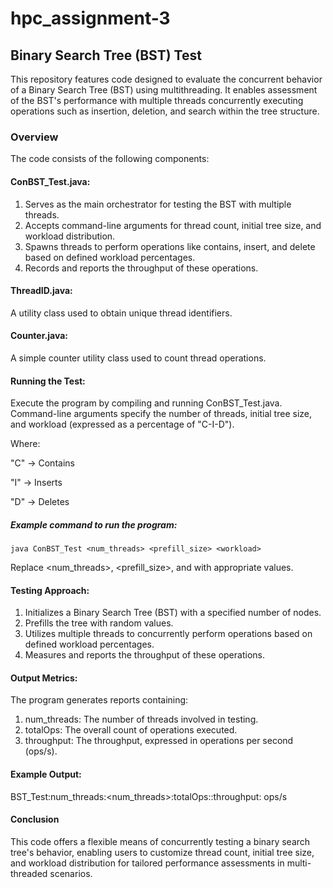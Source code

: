 # hpc_assignment-3

## Binary Search Tree (BST) Test

This repository features code designed to evaluate the concurrent behavior of a Binary Search Tree (BST) using multithreading. It enables assessment of the BST's performance with multiple 
threads concurrently executing operations such as insertion, deletion, and search within the tree structure.

### Overview

The code consists of the following components:

#### ConBST_Test.java:

 1. Serves as the main orchestrator for testing the BST with multiple threads.
 2. Accepts command-line arguments for thread count, initial tree size, and workload distribution.
 3. Spawns threads to perform operations like contains, insert, and delete based on defined workload percentages.
 4. Records and reports the throughput of these operations.

#### ThreadID.java: 

A utility class used to obtain unique thread identifiers.
 
#### Counter.java:

A simple counter utility class used to count thread operations.
 
#### Running the Test:

Execute the program by compiling and running ConBST_Test.java. Command-line arguments specify the number of threads, initial tree size, and workload (expressed as a percentage of "C-I-D"). 
 
Where:
 
 "C" -> Contains
 
 "I" -> Inserts
 
 "D" -> Deletes
 
##### Example command to run the program:

~~~
java ConBST_Test <num_threads> <prefill_size> <workload>
~~~

 Replace <num_threads>, <prefill_size>, and <workload> with appropriate values.

#### Testing Approach:

 1. Initializes a Binary Search Tree (BST) with a specified number of nodes.
 2. Prefills the tree with random values.
 3. Utilizes multiple threads to concurrently perform operations based on defined workload percentages.
 4. Measures and reports the throughput of these operations.

#### Output Metrics:

The program generates reports containing:

 1. num_threads: The number of threads involved in testing.
 2. totalOps: The overall count of operations executed.
 3. throughput: The throughput, expressed in operations per second (ops/s).

#### Example Output:

 BST_Test:num_threads:<num_threads>:totalOps:<totalOps>:throughput: ops/s


#### Conclusion

 This code offers a flexible means of concurrently testing a binary search tree's behavior, enabling users to customize thread count, initial tree size, and workload distribution for tailored 
 performance assessments in multi-threaded scenarios.
